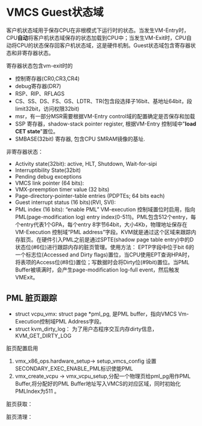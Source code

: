 # VMCS Guest状态域
客户机状态域用于保存CPU在非根模式下运行时的状态。当发生VM-Entry时，CPU**自动**将客户机状态域保存的状态加载到CPU中；当发生VM-Exit时，CPU自动将CPU的状态保存回客户机状态域，这是硬件机制。Guest状态域包含寄存器状态和非寄存器状态。

寄存器状态包含vm-exit时的
- 控制寄存器(CR0,CR3,CR4)
- debug寄存器(DR7)
- RSP、RIP、RFLAGS
- CS、SS、DS、FS、GS、LDTR、TR(包含段选择子16bit、基地址64bit，段limit32bit，访问权限32bit)
- msr，有一部分MSR需要根据VM-Entry control域的配置确定是否保存和加载
- SSP 寄存器，shadow-stack pointer register, 根据VM-Entry 控制域中"**load CET state**"置位。
- SMBASE(32bit) 寄存器, 包含CPU SMRAM镜像的基址.

非寄存器状态： 
- Activity state(32bit): active, HLT, Shutdown, Wait-for-sipi
- Interruptibility State(32bit)
- Pending debug exceptions
- VMCS link pointer (64 bits): 
- VMX-preemption timer value (32 bits)
- Page-directory-pointer-table entries (PDPTEs; 64 bits each)
- Guest interrupt status (16 bits)(RVI, SVI):
- PML index (16 bits): “enable PML” VM-execution 控制域置位时启用，指向PML(page-modification log) entry index(0-511)。PML包含512个entry，每个entry代表1个GPA，每个entry 8字节64bit，大小4Kb，物理地址保存在VM-Execution 控制域“PML address”字段。KVM就是通过这个区域来跟踪内存脏页。在硬件引入PML之前是通过SPTE(shadow page table entry)中的D状态位(#6位)进行跟踪内存的脏页管理。使用方法： EPTP字段中位于bit 6的一个标志位(Accessed and Dirty flags)置位，当CPU使用EPT查询HPA时，将表项的Access位(#8位)置位；写数据时会将Dirty位(#9bit)置位。当PML Buffer被填满时，会产生page-modification log-full event，然后触发VMExit。


## PML 脏页跟踪
- struct vcpu_vmx: struct page *pml_pg, 是PML buffer，指向VMCS Vm-Execution控制域PML Address字段。
- struct kvm_dirty_log： 为了用户态程序交互内存dirty信息，KVM_GET_DIRTY_LOG

脏页配置启用
1. vmx_x86_ops.hardware_setup-> setup_vmcs_config 设置SECONDARY_EXEC_ENABLE_PML标识使能PML
2. vmx_create_vcpu -> vmx_vcpu_setup,分配一个物理页给pml_pg用作PML Buffer,将分配好的PML Buffer地址写入VMCS的对应区域，同时初始化PMLIndex为511 。

脏页获取：

脏页清理：